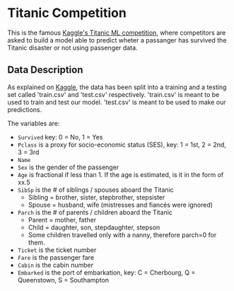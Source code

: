 # Titanic Competition
This is the famous [Kaggle's Titanic ML competition](https://www.kaggle.com/c/titanic), where competitors are asked to build a model able to predict wheter a passanger has survived the Titanic disaster or not using passenger data.

## Data Description
As explained on [Kaggle](https://www.kaggle.com/c/titanic/data), the data has been split into a training and a testing set called 'train.csv' and 'test.csv' respectively.
'train.csv' is meant to be used to train and test our model.
'test.csv' is meant to be used to make our predictions.
 
 The variables are: 
* `Survived` key: 0 = No, 1 = Yes
* `Pclass` is a proxy for socio-economic status (SES), key: 1 = 1st, 2 = 2nd, 3 = 3rd
* `Name` 
* `Sex` is the gender of the passenger	
* `Age` is fractional if less than 1. If the age is estimated, is it in the form of xx.5
* `SibSp` is the # of siblings / spouses aboard the Titanic	
   * Sibling = brother, sister, stepbrother, stepsister
   * Spouse = husband, wife (mistresses and fiancés were ignored)
* `Parch` is the # of parents / children aboard the Titanic	
    * Parent = mother, father
    * Child = daughter, son, stepdaughter, stepson
    * Some children travelled only with a nanny, therefore parch=0 for them.
* `Ticket` is the ticket number	
* `Fare` is the passenger fare	
* `Cabin` is the cabin number
* `Embarked` is the port of embarkation, key:	C = Cherbourg, Q = Queenstown, S = Southampton

